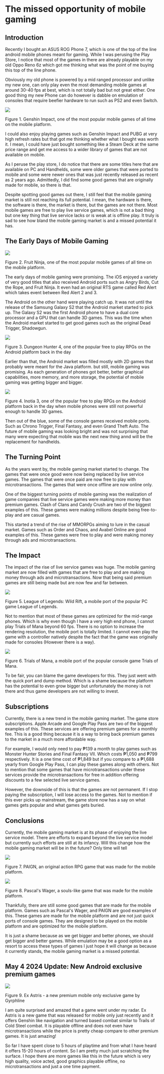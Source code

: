 # The missed opportunity of mobile gaming

## Introduction


 Recently I bought an ASUS ROG Phone 7, which is one of the top of the line android mobile phones meant
 for gaming. While I was perusing the Play Store, I notice that most of the games in there are already
 playable on my old Oppo Reno 6z which got me thinking what was the point of me buying this top of the line
 phone.
 


 Obviously my old phone is powered by a mid ranged processor and unlike my new one, can only play even the
 most demanding mobile games at around 30\-40 fps at best, which is not totally bad but not great either. One good
 thing my new Phone can do however is dabble on emulation of consoles that require beefier hardware to run
 such as PS2 and even Switch.
 


[![](images/genshin_impact_tmb.png)](images/genshin_impact.png)


Figure 1\. Genshin Impact, one of the most popular mobile games of all time on the mobile platform.
 



 I could also enjoy playing games such as Genshin Impact and PUBG at very high refresh rates but that got me
 thinking whether what I bought was worth it. I mean, I could have just bought something like a Steam Deck at
 the same price range and get me access to a wider library of games that are not available on mobile.
 


 As I peruse the play store, I do notice that there are some titles here that are available on PC and Handhelds,
 some were older games that were ported to mobile and some were newer ones that was just recently released as recent
 as 2 years ago. Admittedly, I did find some good games that are originally made for mobile, so there is that.
 


 Despite spotting good games out there, I still feel that the mobile gaming market is still not reaching its full
 potential. I mean, the hardware is there, the software is there, the market is there, but the games are not there.
 Most mobile games are free to play live service games, which is not a bad thing but one key thing that live service
 lacks or is weak at is offline play. It truly is sad to see how bland the mobile gaming market is and a missed potential
 it has.
 

## The Early Days of Mobile Gaming


[![](images/fruit_ninja_tmb.png)](images/fruit_ninja.png)


Figure 2\. Fruit Ninja, one of the most popular mobile games of all time on the mobile platform.
 



 The early days of mobile gaming were promising. The iOS enjoyed a variety of very good titles that also received Android
 ports such as Angry Birds, Cut the Rope, and Fruit Ninja. It even had an original RTS game called Red Alert which takes
 event between Red Alert 2 and 3\.
 


 The Android on the other hand were playing catch up. It was not until the release of the Samsung Galaxy S2 that the Android
 market started to pick up. The Galaxy S2 was the first Android phone to have a dual core processor and a GPU that can handle
 3D games. This was the time when the Android market started to get good games such as the original Dead Trigger, Shadowgun.
 


[![](images/dungeon_hunter4_tmb.jpg)](images/dungeon_hunter4.jpg)


Figure 3\. Dungeon Hunter 4, one of the popular free to play RPGs on the Android platform back in the day
 



 Earlier than that, the Android market was filled mostly with 2D games that probably were meant for the Java platform.
 but still, mobile gaming was promising. As each generation of phones got better, better graphical capabilities, more memory,
 and more storage, the potential of mobile gaming was getting bigger and bigger.
 


[![](images/inotia_3_tmb.png)](images/inotia_3.png)


Figure 4\. Inotia 3, one of the popular free to play RPGs on the Android platform back in the day when mobile phones
 were still not powerful enough to handle 3D games.
 



 Then out of the blue, some of the console games received mobile ports. Such as Chrono Trigger, Final Fantasy, and even
 Grand Theft Auto. The future of mobile gaming was looking bright and was not surprising that many were expecting that
 mobile was the next new thing annd will be the replacement for handhelds.
 

## The Turning Point


 As the years went by, the mobile gaming market started to change. The games that were once good were now being replaced
 by live service games. The games that were once paid are now free to play with microtransactions. The games that were once
 offline are now online only.
 


 One of the biggest turning points of mobile gaming was the realization of game companies that live service games were making more
 money than premium games. Clash of Clans and Candy Crush are two of the biggest examples of this. These games were making millions despite
 being free\-to\-play and are casual games.
 


 This started a trend of the rise of MMORPGs aiming to lure in the casual market. Games such as Order and Chaos, and Avabel Online are good
 examples of this. These games were free to play and were making money through ads and microtransactions.
 

## The Impact


 The impact of the rise of live service games was huge. The mobile gaming market are now filled with games that are free to play and are
 making money through ads and microtransactions. Now that being said premium games are still being made but are now few and far between.
 


[![](images/wild_rifts_tmb.png)](images/wild_rifts.png)


Figure 5\. League of Legends: Wild Rift, a mobile port of the popular PC game League of Legends.
 



 Not to mention that most of these games are optimized for the mid\-range phones. Which is why even though I have a very high end phone, I
 cannot play Trials of Mana beyond 60 fps. There is no option to increase the rendering resolution, the mobile port is totally limited. I
 cannot even play the game with a controller natively despite the fact that the game was originally made for consoles (However there is a way).
 


[![](images/trials_of_mana_tmb.png)](images/trials_of_mana.png)


Figure 6\. Trials of Mana, a mobile port of the popular console game Trials of Mana.
 



 To be fair, you can blame the game developers for this. They just went with the quick port and dump method. Which is a shame because the
 platform has the potential to even grow bigger but unfortunately the money is not there and thus game developers are not willing to invest.
 

## Subscriptions


 Currently, there is a new trend in the mobile gaming market. The game store subscriptions. Apple Arcade and Google Play Pass are two of the
 biggest examples of this. These services are offering premium games for a monthly fee. This is a good thing because it is a way to bring
 back premium games to the market in a much more affordable way.
 


 For example, I would only need to pay ₱139 a month to play games such as Monster Hunter Stories and Final Fantasy VII. Which costs ₱1,050
 and ₱799 respectively. It is a one time cost of ₱1,849 but if you compare to a ₱1,688 yearly from Google Play Pass, I can play these games 
 along with others. Not to mention that some games that have microtransactions under these services provide the microtransactions for free
 in addition offering discounts to a few selected live service games.
 


 However, the downside of this is that the games are not permanent. If I stop paying the subscription, I will lose access to the games. Not to
 mention if this ever picks up mainstream, the game store now has a say on what games gets popular and what games gets buried.
 

## Conclusions


 Currently, the mobile gaming market is at its phase of enjoying the live service model. There are efforts to expand beyond the live service
 model but currently such efforts are still at its infancy. Will this change how the mobile gaming market will be in the future? Only time will tell
 


[![](images/paign_tmb.png)](images/paign.png)


Figure 7\. PAIGN, an original action RPG game that was made for the mobile platform.
 



[![](images/pascal_wager_tmb.png)](images/pascal_wager.png)


Figure 8\. Pascal's Wager, a souls\-like game that was made for the mobile platform.
 



 Thankfully, there are still some good games that are made for the mobile platform. Games such as Pascal's Wager, and PAIGN are good examples of
 this. These games are made for the mobile platform and are not just quick ports of console games. They are designed to be played on the mobile
 platform and are optimized for the mobile platform.
 


 It is just a shame because as we get bigger and better phones, we should get bigger and better games. While emulation may be a good option as a resort
 to access these types of games I just hope it will change as because it currently stands, the mobile gaming market is a missed potential.
 

## May 4 2024 Update: New Android exclusive premium games


[![](images/ex_astris_tmb.jpg)](images/ex_astris.jpg)


Figure 9\. Ex Astris \- a new premium mobile only exclusive game by Gyrphline
 



 I am quite surprised and amazed that a game went under my radar. Ex Astris is a new game that was released for mobile only just recently and it offers
 Genshin like navigation and turned based combat similar to Trails of Cold Steel combat. It is playable offline and does not even have microtransactions
 while the price is pretty cheap compare to other premium games. It is just amazing!
 


 So far I have spent close to 5 hours of playtime and from what I have heard it offers 15\-20 hours of content. So I am pretty much 
 just scratching the surface. I hope there are more games like this in the future which is very high quality, voice acted, good graphics
 playable offline, no microtransactions and just a one time payment.
 


